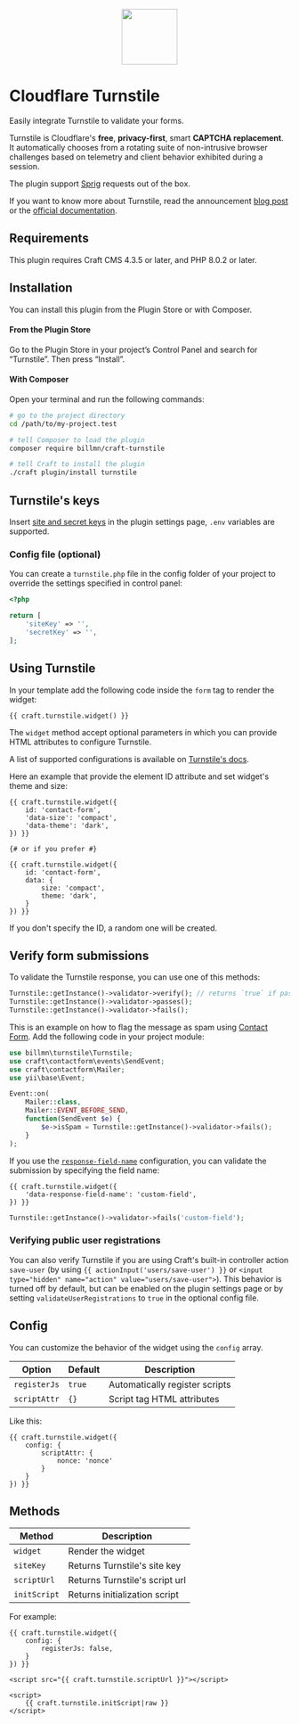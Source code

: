 <p align="center"><img width="100" src="./src/icon.svg"></p>

# Cloudflare Turnstile

Easily integrate Turnstile to validate your forms.

Turnstile is Cloudflare's **free**, **privacy-first**, smart **CAPTCHA replacement**. It automatically chooses from a rotating suite of non-intrusive browser challenges based on telemetry and client behavior exhibited during a session.

The plugin support [Sprig](https://github.com/putyourlightson/craft-sprig) requests out of the box.

If you want to know more about Turnstile, read the announcement [blog post](https://blog.cloudflare.com/turnstile-private-captcha-alternative) or the [official documentation](https://developers.cloudflare.com/turnstile).

## Requirements

This plugin requires Craft CMS 4.3.5 or later, and PHP 8.0.2 or later.

## Installation

You can install this plugin from the Plugin Store or with Composer.

#### From the Plugin Store

Go to the Plugin Store in your project’s Control Panel and search for “Turnstile”. Then press “Install”.

#### With Composer

Open your terminal and run the following commands:

```bash
# go to the project directory
cd /path/to/my-project.test

# tell Composer to load the plugin
composer require billmn/craft-turnstile

# tell Craft to install the plugin
./craft plugin/install turnstile
```

## Turnstile's keys

Insert [site and secret keys](https://developers.cloudflare.com/turnstile/get-started/#get-a-sitekey-and-secret-key) in the plugin settings page, `.env` variables are supported.

### Config file (optional)
You can create a `turnstile.php` file in the config folder of your project to override the settings specified in control panel:
```php
<?php

return [
    'siteKey' => '',
    'secretKey' => '',
];
```

## Using Turnstile

In your template add the following code inside the `form` tag to render the widget:
```twig
{{ craft.turnstile.widget() }}
```

The `widget` method accept optional parameters in which you can provide HTML attributes to configure Turnstile.

A list of supported configurations is available on [Turnstile's docs](https://developers.cloudflare.com/turnstile/get-started/client-side-rendering/#configurations).

Here an example that provide the element ID attribute and set widget's theme and size:
```twig
{{ craft.turnstile.widget({
    id: 'contact-form',
    'data-size': 'compact',
    'data-theme': 'dark',
}) }}

{# or if you prefer #}

{{ craft.turnstile.widget({
    id: 'contact-form',
    data: {
        size: 'compact',
        theme: 'dark',
    }
}) }}
```

If you don't specify the ID, a random one will be created. 

## Verify form submissions

To validate the Turnstile response, you can use one of this methods:
```php
Turnstile::getInstance()->validator->verify(); // returns `true` if passes
Turnstile::getInstance()->validator->passes();
Turnstile::getInstance()->validator->fails();
```

This is an example on how to flag the message as spam using [Contact Form](https://plugins.craftcms.com/contact-form). Add the following code in your project module:
```php
use billmn\turnstile\Turnstile;
use craft\contactform\events\SendEvent;
use craft\contactform\Mailer;
use yii\base\Event;

Event::on(
    Mailer::class,
    Mailer::EVENT_BEFORE_SEND,
    function(SendEvent $e) {
        $e->isSpam = Turnstile::getInstance()->validator->fails();
    }
);
```

If you use the [`response-field-name`](https://developers.cloudflare.com/turnstile/get-started/client-side-rendering/#configurations) configuration, you can validate the submission by specifying the field name:

```twig
{{ craft.turnstile.widget({
    'data-response-field-name': 'custom-field',
}) }}
```

```php
Turnstile::getInstance()->validator->fails('custom-field');
```

### Verifying public user registrations

You can also verify Turnstile if you are using Craft's built-in controller action `save-user` (by using `{{ actionInput('users/save-user') }}` or `<input type="hidden" name="action" value="users/save-user">`). This behavior is turned off by default, but can be enabled on the plugin settings page or by setting `validateUserRegistrations` to `true` in the optional config file.

## Config
You can customize the behavior of the widget using the `config` array.

| Option | Default | Description |
| --- | --- | --- |
| `registerJs` | `true` | Automatically register scripts
| `scriptAttr` | `{}` | Script tag HTML attributes

Like this:

```twig
{{ craft.turnstile.widget({
    config: {
        scriptAttr: {
            nonce: 'nonce'
        }
    }
}) }}
```

## Methods

| Method | Description |
| --- | --- |
| `widget` | Render the widget
| `siteKey` | Returns Turnstile's site key
| `scriptUrl` | Returns Turnstile's script url
| `initScript` | Returns initialization script

For example:
```twig
{{ craft.turnstile.widget({
    config: {
        registerJs: false,
    }
}) }}

<script src="{{ craft.turnstile.scriptUrl }}"></script>

<script>
    {{ craft.turnstile.initScript|raw }}
</script>
```
